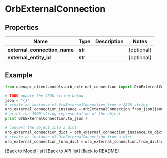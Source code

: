 # OrbExternalConnection


## Properties
Name | Type | Description | Notes
------------ | ------------- | ------------- | -------------
**external_connection_name** | **str** |  | [optional] 
**external_entity_id** | **str** |  | [optional] 

## Example

```python
from openapi_client.models.orb_external_connection import OrbExternalConnection

# TODO update the JSON string below
json = "{}"
# create an instance of OrbExternalConnection from a JSON string
orb_external_connection_instance = OrbExternalConnection.from_json(json)
# print the JSON string representation of the object
print OrbExternalConnection.to_json()

# convert the object into a dict
orb_external_connection_dict = orb_external_connection_instance.to_dict()
# create an instance of OrbExternalConnection from a dict
orb_external_connection_form_dict = orb_external_connection.from_dict(orb_external_connection_dict)
```
[[Back to Model list]](../README.md#documentation-for-models) [[Back to API list]](../README.md#documentation-for-api-endpoints) [[Back to README]](../README.md)


